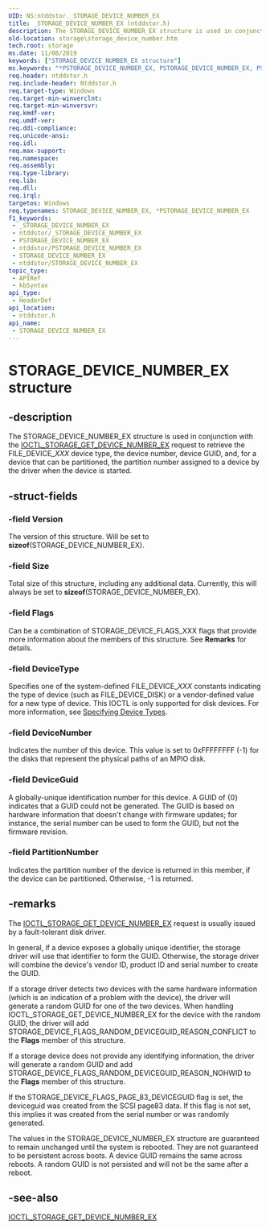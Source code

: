 ```yaml
---
UID: NS:ntddstor._STORAGE_DEVICE_NUMBER_EX
title: _STORAGE_DEVICE_NUMBER_EX (ntddstor.h)
description: The STORAGE_DEVICE_NUMBER_EX structure is used in conjunction with the IOCTL_STORAGE_GET_DEVICE_NUMBER_EX request to retrieve the FILE_DEVICE_XXX device type, the device number, device GUID, and, for a device that can be partitioned, the partition number assigned to a device by the driver when the device is started.
old-location: storage\storage_device_number.htm
tech.root: storage
ms.date: 11/08/2019
keywords: ["STORAGE_DEVICE_NUMBER_EX structure"]
ms.keywords: "*PSTORAGE_DEVICE_NUMBER_EX, PSTORAGE_DEVICE_NUMBER_EX, PSTORAGE_DEVICE_NUMBER_EX structure pointer [Storage Devices], STORAGE_DEVICE_NUMBER_EX, STORAGE_DEVICE_NUMBER_EX structure [Storage Devices], _STORAGE_DEVICE_NUMBER_EX, ntddstor/PSTORAGE_DEVICE_NUMBER_EX, ntddstor/STORAGE_DEVICE_NUMBER_EX"
req.header: ntddstor.h
req.include-header: Ntddstor.h
req.target-type: Windows
req.target-min-winverclnt: 
req.target-min-winversvr: 
req.kmdf-ver: 
req.umdf-ver: 
req.ddi-compliance: 
req.unicode-ansi: 
req.idl: 
req.max-support: 
req.namespace: 
req.assembly: 
req.type-library: 
req.lib: 
req.dll: 
req.irql: 
targetos: Windows
req.typenames: STORAGE_DEVICE_NUMBER_EX, *PSTORAGE_DEVICE_NUMBER_EX
f1_keywords:
 - _STORAGE_DEVICE_NUMBER_EX
 - ntddstor/_STORAGE_DEVICE_NUMBER_EX
 - PSTORAGE_DEVICE_NUMBER_EX
 - ntddstor/PSTORAGE_DEVICE_NUMBER_EX
 - STORAGE_DEVICE_NUMBER_EX
 - ntddstor/STORAGE_DEVICE_NUMBER_EX
topic_type:
 - APIRef
 - kbSyntax
api_type:
 - HeaderDef
api_location:
 - ntddstor.h
api_name:
 - STORAGE_DEVICE_NUMBER_EX
---
```


# STORAGE_DEVICE_NUMBER_EX structure


## -description

The STORAGE_DEVICE_NUMBER_EX structure is used in conjunction with the [IOCTL_STORAGE_GET_DEVICE_NUMBER_EX](./ni-ntddstor-ioctl_storage_get_device_number_ex.md) request to retrieve the FILE_DEVICE_*XXX* device type, the device number, device GUID, and, for a device that can be partitioned, the partition number assigned to a device by the driver when the device is started.

## -struct-fields

### -field Version

The version of this structure. Will be set to **sizeof**(STORAGE_DEVICE_NUMBER_EX).

### -field Size

Total size of this structure, including any additional data. Currently, this will always be set to **sizeof**(STORAGE_DEVICE_NUMBER_EX).

### -field Flags

Can be a combination of STORAGE_DEVICE_FLAGS_XXX flags that provide more information about the members of this structure. See **Remarks** for details.

### -field DeviceType

Specifies one of the system-defined FILE_DEVICE_*XXX* constants indicating the type of device (such as FILE_DEVICE_DISK) or a vendor-defined value for a new type of device. This IOCTL is only supported for disk devices. For more information, see [Specifying Device Types](/windows-hardware/drivers/kernel/specifying-device-types).

### -field DeviceNumber

Indicates the number of this device. This value is set to 0xFFFFFFFF (-1) for the disks that represent the physical paths of an MPIO disk.

### -field DeviceGuid

A globally-unique identification number for this device. A GUID of {0} indicates that a GUID could not be generated. The GUID is based on hardware information that doesn't change with firmware updates; for instance, the serial number can be used to form the GUID, but not the firmware revision.

### -field PartitionNumber

Indicates the partition number of the device is returned in this member, if the device can be partitioned. Otherwise, -1 is returned.

## -remarks

The [IOCTL_STORAGE_GET_DEVICE_NUMBER_EX](./ni-ntddstor-ioctl_storage_get_device_number_ex.md) request is usually issued by a fault-tolerant disk driver.

In general, if a device exposes a globally unique identifier, the storage driver will use that identifier to form the GUID. Otherwise, the storage driver will combine the device's vendor ID, product ID and serial number to create the GUID.

If a storage driver detects two devices with the same hardware information (which is an indication of a problem with the device), the driver will generate a random GUID for one of the two devices. When handling IOCTL_STORAGE_GET_DEVICE_NUMBER_EX for the device with the random GUID, the driver will add STORAGE_DEVICE_FLAGS_RANDOM_DEVICEGUID_REASON_CONFLICT to the **Flags** member of this structure.

If a storage device does not provide any identifying information, the driver will generate a random GUID and add STORAGE_DEVICE_FLAGS_RANDOM_DEVICEGUID_REASON_NOHWID to the **Flags** member of this structure.

If the STORAGE_DEVICE_FLAGS_PAGE_83_DEVICEGUID flag is set, the deviceguid was created from the SCSI page83 data. If this flag is not set, this implies it was created from the serial number or was randomly generated.

The values in the STORAGE_DEVICE_NUMBER_EX structure are guaranteed to remain unchanged until the system is rebooted. They are not guaranteed to be persistent across boots. A device GUID remains the same across reboots. A random GUID is not persisted and will not be the same after a reboot.

## -see-also

[IOCTL_STORAGE_GET_DEVICE_NUMBER_EX](./ni-ntddstor-ioctl_storage_get_device_number_ex.md)
